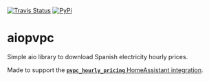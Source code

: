 [![Travis Status](https://travis-ci.org/azogue/aiopvpc.svg?branch=master)](https://travis-ci.org/azogue/aiopvpc)
[![PyPi](https://pypip.in/v/aiopvpc/badge.svg)](https://pypi.org/project/aiopvpc/)

# aiopvpc

Simple aio library to download Spanish electricity hourly prices.

Made to support the [**`pvpc_hourly_pricing`** HomeAssistant integration](https://www.home-assistant.io/integrations/pvpc_hourly_pricing/).
